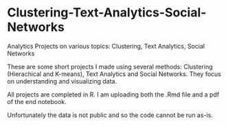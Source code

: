 # Clustering-Text-Analytics-Social-Networks
Analytics Projects on various topics: Clustering, Text Analytics, Social Networks

These are some short projects I made using several methods: Clustering (Hierachical and K-means), Text Analytics and Social Networks. They focus on understanding and visualizing data. 

All projects are completed in R. I am uploading both the .Rmd file and a pdf of the end notebook.

Unfortunately the data is not public and so the code cannot be run as-is.
